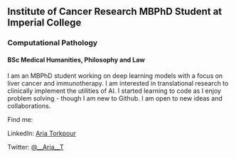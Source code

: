## Institute of Cancer Research MBPhD Student at Imperial College
### Computational Pathology
#### BSc Medical Humanities, Philosophy and Law

I am an MBPhD student working on deep learning models with a focus on liver cancer and immunotherapy. I am interested in translational research to clinically implement the utilities of AI.
I started learning to code as I enjoy problem solving - though I am new to Github.
I am open to new ideas and collaborations.

Find me:

LinkedIn: [Aria Torkpour]([url]www.linkedin.com/in/aria-torkpour)

Twitter: [@__Aria__T]([url](https://x.com/__Aria__T))
